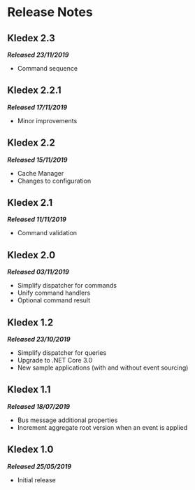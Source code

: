 # Release Notes

## Kledex 2.3
_**Released 23/11/2019**_
- Command sequence

## Kledex 2.2.1
_**Released 17/11/2019**_
- Minor improvements

## Kledex 2.2
_**Released 15/11/2019**_
- Cache Manager
- Changes to configuration

## Kledex 2.1
_**Released 11/11/2019**_
- Command validation

## Kledex 2.0
_**Released 03/11/2019**_
- Simplify dispatcher for commands
- Unify command handlers
- Optional command result

## Kledex 1.2
_**Released 23/10/2019**_
- Simplify dispatcher for queries
- Upgrade to .NET Core 3.0
- New sample applications (with and without event sourcing)

## Kledex 1.1
_**Released 18/07/2019**_
- Bus message additional properties
- Increment aggregate root version when an event is applied

## Kledex 1.0
_**Released 25/05/2019**_
- Initial release
